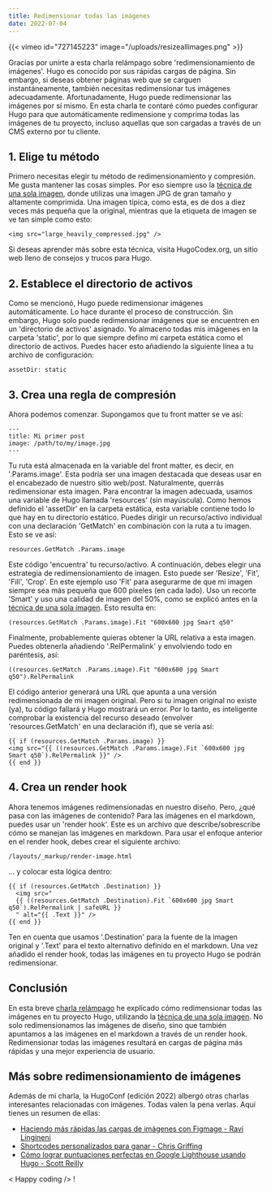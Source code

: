 ```yaml
---
title: Redimensionar todas las imágenes
date: 2022-07-04
---
```


{{< vimeo id="727145223" image="/uploads/resizeallimages.png" >}}

Gracias por unirte a esta charla relámpago sobre 'redimensionamiento de imágenes'. Hugo es conocido por sus rápidas cargas de página. Sin embargo, si deseas obtener páginas web que se carguen instantáneamente, también necesitas redimensionar tus imágenes adecuadamente. Afortunadamente, Hugo puede redimensionar las imágenes por sí mismo. En esta charla te contaré cómo puedes configurar Hugo para que automáticamente redimensione y comprima todas las imágenes de tu proyecto, incluso aquellas que son cargadas a través de un CMS externo por tu cliente.

## 1. Elige tu método

Primero necesitas elegir tu método de redimensionamiento y compresión. Me gusta mantener las cosas simples. Por eso siempre uso la [técnica de una sola imagen](/blog/image-compression-for-the-lazy), donde utilizas una imagen JPG de gran tamaño y altamente comprimida. Una imagen típica, como esta, es de dos a diez veces más pequeña que la original, mientras que la etiqueta de imagen se ve tan simple como esto:

```
<img src="large_heavily_compressed.jpg" />
```

Si deseas aprender más sobre esta técnica, visita HugoCodex.org, un sitio web lleno de consejos y trucos para Hugo.

## 2. Establece el directorio de activos

Como se mencionó, Hugo puede redimensionar imágenes automáticamente. Lo hace durante el proceso de construcción. Sin embargo, Hugo solo puede redimensionar imágenes que se encuentren en un 'directorio de activos' asignado. Yo almaceno todas mis imágenes en la carpeta 'static', por lo que siempre defino mi carpeta estática como el directorio de activos. Puedes hacer esto añadiendo la siguiente línea a tu archivo de configuración:

```
assetDir: static
```

## 3. Crea una regla de compresión

Ahora podemos comenzar. Supongamos que tu front matter se ve así:

```
---
title: Mi primer post
image: /path/to/my/image.jpg
---
```

Tu ruta está almacenada en la variable del front matter, es decir, en '.Params.image'. Esta podría ser una imagen destacada que deseas usar en el encabezado de nuestro sitio web/post. Naturalmente, querrás redimensionar esta imagen. Para encontrar la imagen adecuada, usamos una variable de Hugo llamada 'resources' (sin mayúscula). Como hemos definido el 'assetDir' en la carpeta estática, esta variable contiene todo lo que hay en tu directorio estático. Puedes dirigir un recurso/activo individual con una declaración 'GetMatch' en combinación con la ruta a tu imagen. Esto se ve así:

```
resources.GetMatch .Params.image
```

Este código 'encuentra' tu recurso/activo. A continuación, debes elegir una estrategia de redimensionamiento de imagen. Esto puede ser 'Resize', 'Fit', 'Fill', 'Crop'. En este ejemplo uso 'Fit' para asegurarme de que mi imagen siempre sea más pequeña que 600 píxeles (en cada lado). Uso un recorte 'Smart' y uso una calidad de imagen del 50%, como se explicó antes en la [técnica de una sola imagen](/blog/image-compression-for-the-lazy). Esto resulta en:

```
(resources.GetMatch .Params.image).Fit "600x600 jpg Smart q50"
```

Finalmente, probablemente quieras obtener la URL relativa a esta imagen. Puedes obtenerla añadiendo '.RelPermalink' y envolviendo todo en paréntesis, así:

```
((resources.GetMatch .Params.image).Fit "600x600 jpg Smart q50").RelPermalink
```

El código anterior generará una URL que apunta a una versión redimensionada de mi imagen original. Pero si tu imagen original no existe (ya), tu código fallará y Hugo mostrará un error. Por lo tanto, es inteligente comprobar la existencia del recurso deseado (envolver 'resources.GetMatch' en una declaración if), que se vería así:

```
{{ if (resources.GetMatch .Params.image) }}
<img src="{{ ((resources.GetMatch .Params.image).Fit `600x600 jpg Smart q50`).RelPermalink }}" />
{{ end }}
```

## 4. Crea un render hook

Ahora tenemos imágenes redimensionadas en nuestro diseño. Pero, ¿qué pasa con las imágenes de contenido? Para las imágenes en el markdown, puedes usar un 'render hook'. Este es un archivo que describe/sobrescribe cómo se manejan las imágenes en markdown. Para usar el enfoque anterior en el render hook, debes crear el siguiente archivo:

```
/layouts/_markup/render-image.html
```

... y colocar esta lógica dentro:

```
{{ if (resources.GetMatch .Destination) }}
  <img src="
  {{ ((resources.GetMatch .Destination).Fit `600x600 jpg Smart q50`).RelPermalink | safeURL }}
  " alt="{{ .Text }}" />
{{ end }}
```

Ten en cuenta que usamos '.Destination' para la fuente de la imagen original y '.Text' para el texto alternativo definido en el markdown. Una vez añadido el render hook, todas las imágenes en tu proyecto Hugo se podrán redimensionar.

## Conclusión

En esta breve [charla relámpago](https://hugoconf.io/) he explicado cómo redimensionar todas las imágenes en tu proyecto Hugo, utilizando la [técnica de una sola imagen](/blog/image-compression-for-the-lazy/). No solo redimensionamos las imágenes de diseño, sino que también apuntamos a las imágenes en el markdown a través de un render hook. Redimensionar todas las imágenes resultará en cargas de página más rápidas y una mejor experiencia de usuario.

## Más sobre redimensionamiento de imágenes

Además de mi charla, la HugoConf (edición 2022) albergó otras charlas interesantes relacionadas con imágenes. Todas valen la pena verlas. Aquí tienes un resumen de ellas:

- <a href="https://www.youtube.com/watch?v=JpxiKUHzoqM&t=21270s" target="_blank" class="no-lightbox">Haciendo más rápidas las cargas de imágenes con Figmage - Ravi Lingineni</a>
- <a href="https://www.youtube.com/watch?v=JpxiKUHzoqM&t=30304s" target="_blank" class="no-lightbox">Shortcodes personalizados para ganar - Chris Griffing</a>
- <a href="https://youtu.be/ACRN43SbF2g?t=23494" target="_blank" class="no-lightbox">Cómo lograr puntuaciones perfectas en Google Lighthouse usando Hugo - Scott Reilly</a>

< Happy coding /> !
